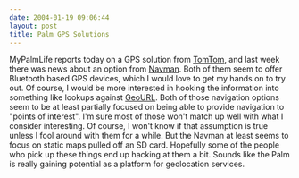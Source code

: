 ```yaml
---
date: 2004-01-19 09:06:44
layout: post
title: Palm GPS Solutions
---
```


MyPalmLife reports today on a GPS solution from [TomTom](http://mypalmlife.com/index.php?p=229&c=1), and last week there was news about an option from [Navman](http://mypalmlife.com/index.php?p=225&c=1). Both of them seem to offer Bluetooth based GPS devices, which I would love to get my hands on to try out. Of course, I would be more interested in hooking the information into something like lookups against [GeoURL](http://www.geourl.com/). Both of those navigation options seem to be at least partially focused on being able to provide navigation to "points of interest". I'm sure most of those won't match up well with what I consider interesting. Of course, I won't know if that assumption is true unless I fool around with them for a while. But the Navman at least seems to focus on static maps pulled off an SD card. Hopefully some of the people who pick up these things end up hacking at them a bit. Sounds like the Palm is really gaining potential as a platform for geolocation services.
